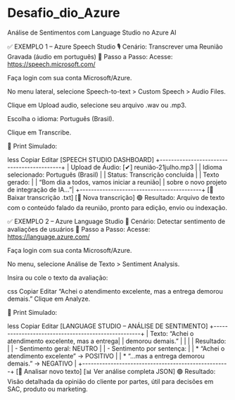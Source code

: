 # Desafio_dio_Azure
 Análise de Sentimentos com Language Studio no Azure AI

✅ EXEMPLO 1 – Azure Speech Studio
🎙️ Cenário: Transcrever uma Reunião Gravada (áudio em português)
🔧 Passo a Passo:
Acesse: https://speech.microsoft.com/

Faça login com sua conta Microsoft/Azure.

No menu lateral, selecione Speech-to-text > Custom Speech > Audio Files.

Clique em Upload audio, selecione seu arquivo .wav ou .mp3.

Escolha o idioma: Português (Brasil).

Clique em Transcribe.

📸 Print Simulado:

less
Copiar
Editar
[SPEECH STUDIO DASHBOARD]
+-------------------------------------------+
| Upload de Áudio: [✔] reunião-21julho.mp3  |
| Idioma selecionado: Português (Brasil)    |
| Status: Transcrição concluída             |
| Texto gerado:                             |
| “Bom dia a todos, vamos iniciar a reunião|
| sobre o novo projeto de integração de IA…”|
+-------------------------------------------+
[🔽 Baixar transcrição .txt] [🔁 Nova transcrição]
🟢 Resultado: Arquivo de texto com o conteúdo falado da reunião, pronto para edição, envio ou indexação.

✅ EXEMPLO 2 – Azure Language Studio
📄 Cenário: Detectar sentimento de avaliações de usuários
🔧 Passo a Passo:
Acesse: https://language.azure.com/

Faça login com sua conta Microsoft/Azure.

No menu, selecione Análise de Texto > Sentiment Analysis.

Insira ou cole o texto da avaliação:

css
Copiar
Editar
“Achei o atendimento excelente, mas a entrega demorou demais.”
Clique em Analyze.

📸 Print Simulado:

less
Copiar
Editar
[LANGUAGE STUDIO – ANÁLISE DE SENTIMENTO]
+----------------------------------------------------+
| Texto: “Achei o atendimento excelente, mas a entrega|
| demorou demais.”                                   |
|                                                    |
| Resultado:                                          |
| - Sentimento geral: NEUTRO                         |
| - Sentimento por sentença:                         |
|   * “Achei o atendimento excelente” → POSITIVO     |
|   * “...mas a entrega demorou demais.” → NEGATIVO  |
+----------------------------------------------------+
[🔁 Analisar novo texto]  [📊 Ver análise completa JSON]
🟢 Resultado: Visão detalhada da opinião do cliente por partes, útil para decisões em SAC, produto ou marketing.
